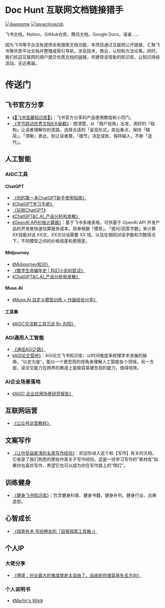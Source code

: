 # Doc Hunt 互联网文档链接猎手

[![Awesome](https://awesome.re/badge-flat2.svg)](https://awesome.re) [![jaywcjlove/sb](https://jaywcjlove.github.io/sb/lang/chinese.svg)](README-cn.md)

飞书文档，Notion，GitHub仓库，腾讯文档，Google Docs，语雀......

因为飞书等平台没有提供全局搜索文档功能，本项目通过互联网公开链接，汇聚飞书等优质平台文档并整理成索引导航，涉及技术，商业，认知和方法论等。同时，我们欢迎互联网的用户提交优质文档的链接，共建常读常新的知识库，让知识持续流动，无远弗届。

# 传送门

## 飞书官方分享

- [《🌟飞书宝藏知识库🌟》](https://bytedance.feishu.cn/docx/O4KBdfDJaosdR0xmhjycSd7Znup?from=from_copylink)：飞书官方分享的产品使用教程和小窍门。
- [《字节跳动优秀文档8大秘籍》](https://www.feishu.cn/docs/doccnBYiti3wwLmVGtnAabHIAwe?from=from_copylink)：想清楚，从「用户视角」出发，用好的「结构」让读者理解你的思路，选择合适的「呈现形式」突出重点，保持「精简」，「清晰」表达，别让读者猜，「细节」决定成败，保持输入，不断「迭代」。

## 人工智能

### AIGC工具

#### ChatGPT
- [《你的第一本ChatGPT新手使用指南》](https://wakehuang.feishu.cn/wiki/REGLwxRbZiB6aVkTQe9c2ROhnAg?from=from_copylink)
- [《ChatGPT学习手册》](https://nujuo8y1qx.feishu.cn/docx/AdqEdlT52oBiawx6Vv2cc89DnLb?from=from_copylink)
- [《玩转ChatGPT》](https://k5ms77k0o1.feishu.cn/wiki/wikcnJyI9wsyjyBc8xiDgv0cY8b?from=from_copylink)
- [《ChatGPT&C.AI_产品分析和发散》](https://whjlnspmd6.feishu.cn/wiki/MidvwkPbwiCvFsksbokcj7hGnbh?from=from_copylink)
-  [《OpenAI API价格计算器》](https://hey-world.feishu.cn/sheets/shtcnHq2bpj3SXizMrDSj7obn8e)：基于飞书多维表格，可供基于 OpenAI API 开发产品的开发者快速估算服务成本。简单根据「模型」、「提问/回答字数」来计算 XX钱能对话 XX次，XX次对话需要 XX 钱，以及在相同对话字数和次数情况下，不同模型之间的价格倍差和费用差。

#### Midjourney
- [《Midjourney知识》](https://evnr5jw9no.feishu.cn/wiki/B2B8wIAZsiKSDvkpnSPcM6nPn2d?from=from_copylink)
- [《数字生命编年史 | 科幻小说初尝试》](https://to7e2gkmim.feishu.cn/docx/HfZJd8yzKoqpjhxwfOkchq6InLc?from=from_copylink)
- [《ChatGPT&C.AI_产品分析和发散》](https://whjlnspmd6.feishu.cn/wiki/MidvwkPbwiCvFsksbokcj7hGnbh?from=from_copylink)

#### Muse.AI 
- [《Muse.AI 自定义模型训练 + 作画经验分享》](https://tezign.feishu.cn/docx/S7PEdnUMVo57koxQpVgceocUnKg?from=from_copylink)

#### 工具集
- [《AIGC交流群工具沉淀 By 向阳》](https://sfr91pee58.feishu.cn/docs/doccnbxVijtn6Wl04KVT0FClSee?from=from_copylink)

### AGI通用人工智能
- [《通往AGI之路》](https://ywh1bkansf.feishu.cn/wiki/QPe5w5g7UisbEkkow8XcDmOpn8e?from=from_copylink)
- [《AGI论文营地》](https://geektechstudio.feishu.cn/wiki/GKEFwnEQoiZutuktP3Sc0VXXnGh?from=from_copylink)：AGI论文飞书知识库，以时间维度来梳理学术发展的脉络，“以史为鉴”，能以一个更宏观的视角来理解人工智能各个领域。另一方面，读论文能力在跨界的赛道上是极容易被忽视的能力，值得培育。

### AI企业场景落地
- [《AIGC 企业应用场景研究报告》](https://to7e2gkmim.feishu.cn/wiki/wikcnx7g6fmM0lejchNBXyq93Qg)

## 互联网运营
- [《公众号运营教程》](https://sda4svgghv.feishu.cn/docx/OvaldmCqOoJAVExynjIc1aj4nZc?from=from_copylink)

## 文案写作
- [《让你受益匪浅的名家写作经验》](https://docs.qq.com/aio/DWVRkZ1RUWHRsdU1J?p=75u9ZeZfbr3cmtV2cKu0n6)：欢迎你进入这个和【写作】有关的文档，它收录了我们熟悉的那些作家关于写作经验。这是一份学习写作的“素材库”如果你也喜欢写作，希望它也可以成为你在写作路上的“明灯”。

## 训练健身
- [《健身飞书知识库》](https://q76mcea5o0.feishu.cn/wiki/wikcnBCWrKIoG3IgVDcSRb9ZpXe?from=from_copylink)：包含健身科普、健身书籍，健身补剂、健身行业、古典造型。

## 心智成长

- [《探索有术·写给圈友的「自我探索工具箱」》](https://aicm6sy9hm.feishu.cn/docx/JbPpd6F9loE327xWQmhc7w4lngg)

## 个人IP

### 大佬分享

- [《傅盛：创业最大的难度就是太自由了，自由到你很容易失去方向》](https://sfr91pee58.feishu.cn/docs/doccnbxVijtn6Wl04KVT0FClSee?from=from_copylink)

### 个人说明书

- [《Martin's Wiki》](https://whjlnspmd6.feishu.cn/wiki/VJ6JwGdz1iGF0Fk5g1TcjkVonFe?from=from_copylink)
